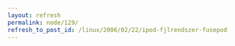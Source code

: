 ```yaml
---
layout: refresh
permalink: node/129/
refresh_to_post_id: /linux/2006/02/22/ipod-fjlrendszer-fusepod
---
```

